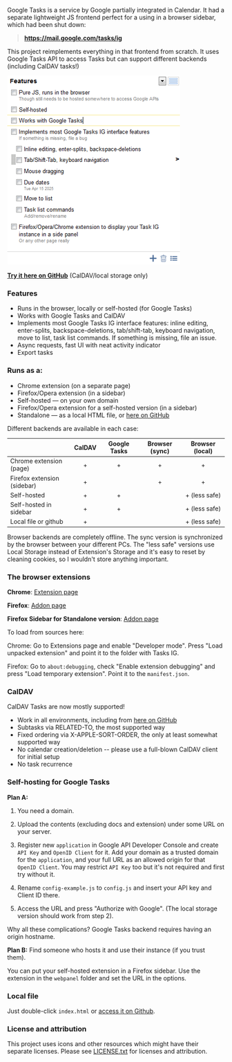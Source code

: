 Google Tasks is a service by Google partially integrated in Calendar. It had a separate lightweight JS frontend perfect for a using in a browser sidebar, which had been shut down:

> **https://mail.google.com/tasks/ig**

This project reimplements everything in that frontend from scratch. It uses Google Tasks API to access Tasks but can support different backends (including CalDAV tasks!)

![Screenshot](docs/screen-features.png)

**[Try it here on GitHub](https://himselfv.github.io/tasks-ig/)** (CalDAV/local storage only)


### Features
* Runs in the browser, locally or self-hosted (for Google Tasks)
* Works with Google Tasks and CalDAV
* Implements most Google Tasks IG interface features: inline editing, enter-splits, backspace-deletions, tab/shift-tab, keyboard navigation, move to list, task list commands. If something is missing, file an issue.
* Async requests, fast UI with neat activity indicator
* Export tasks

### Runs as a:

* Chrome extension (on a separate page)
* Firefox/Opera extension (in a sidebar)
* Self-hosted &mdash; on your own domain
* Firefox/Opera extension for a self-hosted version (in a sidebar)
* Standalone &mdash; as a local HTML file, or [here on GitHub](https://himselfv.github.io/tasks-ig/)

Different backends are available in each case:

|				| CalDAV| Google Tasks	| Browser (sync)	| Browser (local)	|
|------				|:----:	|:----:		|:----:			|:----:			|
| Chrome extension (page)	| +	| +		| +			| +			|
| Firefox extension (sidebar)	| +	| 		| +			| +			|
| Self-hosted			| +	| +		| 			| + (less safe)		|
| Self-hosted in sidebar	| +	| +		| 			| + (less safe)		|
| Local file or github		| +	| 		| 			| + (less safe)		|

Browser backends are completely offline. The sync version is synchronized by the browser between your different PCs. The "less safe" versions use Local Storage instead of Extension's Storage and it's easy to reset by cleaning cookies, so I wouldn't store anything important.


### The browser extensions

**Chrome**: [Extension page](https://chrome.google.com/webstore/detail/tasks-ig/nemjdegnmkepopaeifiolicbkgldjokn)

**Firefox**: [Addon page](https://addons.mozilla.org/ru/firefox/addon/tasks-ig/)

**Firefox Sidebar for Standalone version**: [Addon page](https://addons.mozilla.org/ru/firefox/addon/tasks-ig-webpanel/)

To load from sources here:

Chrome: Go to Extensions page and enable "Developer mode". Press "Load unpacked extension" and point it to the folder with Tasks IG.

Firefox: Go to `about:debugging`, check "Enable extension debugging" and press "Load temporary extension". Point it to the `manifest.json`.


### CalDAV

CalDAV Tasks are now mostly supported!

* Work in all environments, including from [here on GitHub](https://himselfv.github.io/tasks-ig/)
* Subtasks via RELATED-TO, the most supported way
* Fixed ordering via X-APPLE-SORT-ORDER, the only at least somewhat supported way
* No calendar creation/deletion -- please use a full-blown CalDAV client for initial setup
* No task recurrence


### Self-hosting for Google Tasks
**Plan A:**

1. You need a domain.

2. Upload the contents (excluding docs and extension) under some URL on your server.

3. Register new ``application`` in Google API Developer Console and create ``API Key`` and ``OpenID Client`` for it. Add your domain as a trusted domain for the ``application``, and your full URL as an allowed origin for that ``OpenID Client``. You may restrict ``API Key`` too but it's not required and first try without it.

4. Rename ``config-example.js`` to ``config.js`` and insert your API key and Client ID there.

5. Access the URL and press "Authorize with Google". (The local storage version should work from step 2).

Why all these complications? Google Tasks backend requires having an origin hostname.

**Plan B:** Find someone who hosts it and use their instance (if you trust them).

You can put your self-hosted extension in a Firefox sidebar. Use the extension in the `webpanel` folder and set the URL in the options.


### Local file
Just double-click `index.html` or [access it on Github](https://himselfv.github.io/tasks-ig/).


### License and attribution
This project uses icons and other resources which might have their separate licenses. Please see [LICENSE.txt](LICENSE.txt) for licenses and attribution.
 
